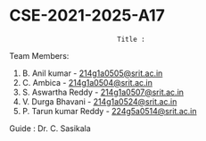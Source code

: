 # CSE-2021-2025-A17
                               Title :
Team Members:
  1. B. Anil kumar         -  214g1a0505@srit.ac.in
  2. C. Ambica             -  214g1a0504@srit.ac.in
  3. S. Aswartha Reddy     -  214g1a0507@srit.ac.in
  4. V. Durga Bhavani      -  214g1a0524@srit.ac.in
  5. P. Tarun kumar Reddy  -  224g5a0514@srit.ac.in

Guide : Dr. C. Sasikala
